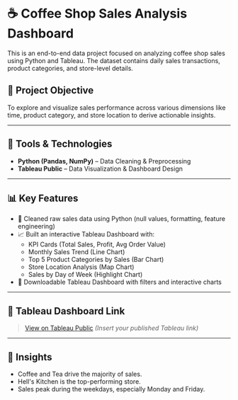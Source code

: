 # ☕ Coffee Shop Sales Analysis Dashboard

This is an end-to-end data project focused on analyzing coffee shop sales using Python and Tableau. The dataset contains daily sales transactions, product categories, and store-level details.

## 📌 Project Objective

To explore and visualize sales performance across various dimensions like time, product category, and store location to derive actionable insights.

---

## 🔧 Tools & Technologies

- **Python (Pandas, NumPy)** – Data Cleaning & Preprocessing
- **Tableau Public** – Data Visualization & Dashboard Design

---

## 📊 Key Features

- 🧹 Cleaned raw sales data using Python (null values, formatting, feature engineering)
- 📈 Built an interactive Tableau Dashboard with:
  - KPI Cards (Total Sales, Profit, Avg Order Value)
  - Monthly Sales Trend (Line Chart)
  - Top 5 Product Categories by Sales (Bar Chart)
  - Store Location Analysis (Map Chart)
  - Sales by Day of Week (Highlight Chart)
- 📁 Downloadable Tableau Dashboard with filters and interactive charts

---

## 🔗 Tableau Dashboard Link

> [View on Tableau Public](https://public.tableau.com/...) *(Insert your published Tableau link)*

---

## 🧠 Insights

- Coffee and Tea drive the majority of sales.
- Hell's Kitchen is the top-performing store.
- Sales peak during the weekdays, especially Monday and Friday.
